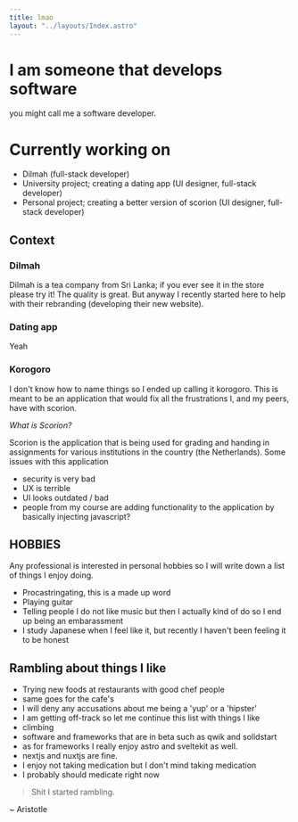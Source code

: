 ```yaml
---
title: lmao
layout: "../layouts/Index.astro"
---
```


# I am someone that develops software
you might call me a software developer.

# Currently working on
- Dilmah (full-stack developer)
- University project; creating a dating app (UI designer, full-stack developer)
- Personal project; creating a better version of scorion (UI designer, full-stack developer)

## Context

### Dilmah
Dilmah is a tea company from Sri Lanka; if you ever see it in the store please try it! The quality is great. But anyway I recently started here to help with their rebranding (developing their new website).

### Dating app
Yeah 

### Korogoro
I don't know how to name things so I ended up calling it korogoro. This is meant to be an application that would fix all the frustrations I, and my peers, have with scorion.

*What is Scorion?* 

Scorion is the application that is being used for grading and handing in assignments for various institutions in the country (the Netherlands).
Some issues with this application
- security is very bad
- UX is terrible
- UI looks outdated / bad
- people from my course are adding functionality to the application by basically injecting javascript?

## HOBBIES
Any professional is interested in personal hobbies so I will write down a list of things I enjoy doing.

- Procastringating, this is a made up word
- Playing guitar
- Telling people I do not like music but then I actually kind of do so I end up being an embarassment
- I study Japanese when I feel like it, but recently I haven't been feeling it to be honest


## Rambling about things I like
- Trying new foods at restaurants with good chef people
- same goes for the cafe's
- I will deny any accusations about me being a 'yup' or a 'hipster' 
- I am getting off-track so let me continue this list with things I like
- climbing
- software and frameworks that are in beta such as qwik and solidstart
- as for frameworks I really enjoy astro and sveltekit as well.
- nextjs and nuxtjs are fine.
- I enjoy not taking medication but I don't mind taking medication
- I probably should medicate right now


> Shit I started rambling. 

~ Aristotle

